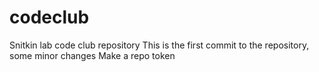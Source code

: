 # codeclub
Snitkin lab code club repository 
This is the first commit to the repository, some minor changes
Make a repo token